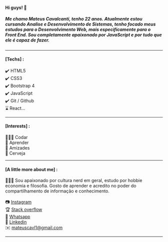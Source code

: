 #### Hi guys! 🖖
##### Me chamo Mateus Cavalcanti, tenho 22 anos. Atualmente estou cursando Analise e Desenvolvimento de Sistemas, tenho focado meus estudos para o Desenvolvimento Web, mais especificamente para o Front End. Sou completamente apaixonado por JavaScript e por tudo que ele é capaz de fazer.
<hr> 

#### [Techs] :
✔️ HTML5<br>
✔️ CSS3<br>
✔️ Bootstrap 4<br>
✔️ JavaScript<br>
✔️ Git / Github<br>
:hourglass: React...<br>
<hr>

#### [Interests] :
👨🏻‍💻 Codar<br>
📖 Aprender<br>
👥 Amizades<br>
🍺 Cerveja<br>
<hr>

#### [A little more about me] :
🙋🏻‍♂️ Sou apaixonado por cultura nerd em geral, estudo por hobbie economia e filosofia.
Gosto de aprender e acredito no poder do compartilhamento de informação e conhecimento.<br><br>
📷 <a href="https://www.instagram.com/cavalcan7i_/"> Instagram </a><br>
🏆 <a href="https://pt.stackoverflow.com/users/173117/mateus-cavalcanti">Stack overflow</a><br>
💬 <a href="https://api.whatsapp.com/send?phone=5581987361156">Whatsapp</a><br>
💼 <a href="https://www.linkedin.com/in/mateus-cavalcanti-a95aa91b5/">Linkedin</a><br>
✉️ mateuscavl1@gmail.com<br>
<hr>



<!--
**mathcaavl/mathcaavl** is a ✨ _special_ ✨ repository because its `README.md` (this file) appears on your GitHub profile.

Here are some ideas to get you started:

- 🔭 I’m currently working on ...
- 🌱 I’m currently learning ...
- 👯 I’m looking to collaborate on ...
- 🤔 I’m looking for help with ...
- 💬 Ask me about ...
- 📫 How to reach me: ...
- 😄 Pronouns: ...
- ⚡ Fun fact: ...
-->
